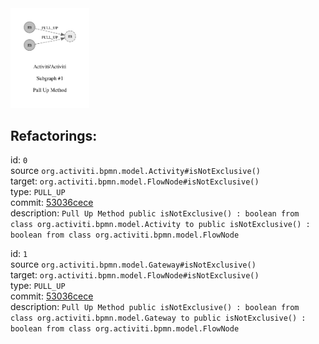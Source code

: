 <img src=subgraph_atomic_1.svg width=25%>

## Refactorings:

id: `0`\
source `org.activiti.bpmn.model.Activity#isNotExclusive()`\
target: `org.activiti.bpmn.model.FlowNode#isNotExclusive()`\
type: `PULL_UP`\
commit: [53036cece](https://github.com/Activiti/Activiti/commit/53036cece662f9c796d2a187b0077059c3d9088a)\
description: `Pull Up Method public isNotExclusive() : boolean from class org.activiti.bpmn.model.Activity to public isNotExclusive() : boolean from class org.activiti.bpmn.model.FlowNode`

id: `1`\
source `org.activiti.bpmn.model.Gateway#isNotExclusive()`\
target: `org.activiti.bpmn.model.FlowNode#isNotExclusive()`\
type: `PULL_UP`\
commit: [53036cece](https://github.com/Activiti/Activiti/commit/53036cece662f9c796d2a187b0077059c3d9088a)\
description: `Pull Up Method public isNotExclusive() : boolean from class org.activiti.bpmn.model.Gateway to public isNotExclusive() : boolean from class org.activiti.bpmn.model.FlowNode`

